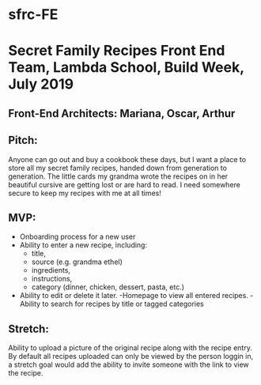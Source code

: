 # sfrc-FE

# Secret Family Recipes Front End Team, Lambda School, Build Week, July 2019

## Front-End Architects: Mariana, Oscar, Arthur

## Pitch:

Anyone can go out and buy a cookbook these days, but I want a place to store all my secret family recipes, handed down from generation to generation. The little cards my grandma wrote the recipes on in her beautiful cursive are getting lost or are hard to read. I need somewhere secure to keep my recipes with me at all times!

## MVP:

- Onboarding process for a new user
- Ability to enter a new recipe, including:
  - title,
  - source (e.g. grandma ethel)
  - ingredients,
  - instructions,
  - category (dinner, chicken, dessert, pasta, etc.)
- Ability to edit or delete it later.
  -Homepage to view all entered recipes.
  -Ability to search for recipes by title or tagged categories

## Stretch:

Ability to upload a picture of the original recipe along with the recipe entry.
By default all recipes uploaded can only be viewed by the person loggin in, a stretch goal would add the ability to invite someone with the link to view the recipe.
